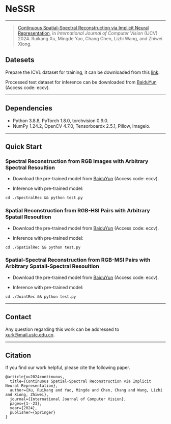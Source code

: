 # NeSSR

****
> [Continuous Spatial-Spectral Reconstruction via Implicit Neural Representation](https://link.springer.com/article/10.1007/s11263-024-02150-3), in *International Journal of Computer Vision* (IJCV) 2024.
> Ruikang Xu, Mingde Yao, Chang Chen, Lizhi Wang, and Zhiwei Xiong. 

## Datesets

Prepare the ICVL dataset for training, it can be downloaded from this [link](https://icvl.cs.bgu.ac.il/hyperspectral/).

Processed test dataset for inference can be downloaded from [BaiduYun](https://pan.baidu.com/s/10ZHsc7-2S5-NzC_BY9HPow?pwd=eccv) (Access code: eccv).  


****

## Dependencies
* Python 3.8.8, PyTorch 1.8.0, torchvision 0.9.0.
* NumPy 1.24.2, OpenCV 4.7.0, Tensorboardx 2.5.1, Pillow, Imageio. 
****

## Quick Start

### Spectral Reconstruction from RGB Images with Arbitrary Spectral Resoultion 

* Download the pre-trained model from [BaiduYun](https://pan.baidu.com/s/10ZHsc7-2S5-NzC_BY9HPow?pwd=eccv) (Access code: eccv).  



* Inference with pre-trained model:
```
cd ./SpectralRec && python test.py
```

### Spatial Reconstruction from RGB-HSI Pairs with Arbitrary Spatail Resoultion 

* Download the pre-trained model from [BaiduYun](https://pan.baidu.com/s/10ZHsc7-2S5-NzC_BY9HPow?pwd=eccv) (Access code: eccv).  

* Inference with pre-trained model:
```
cd ./SpatialRec && python test.py
```

### Spatial-Spectral Reconstruction from RGB-MSI Pairs with Arbitrary Spatail-Spectral Resoultion 

* Download the pre-trained model from [BaiduYun](https://pan.baidu.com/s/10ZHsc7-2S5-NzC_BY9HPow?pwd=eccv) (Access code: eccv).  

* Inference with pre-trained model:
```
cd ./JointRec && python test.py
```

****
## Contact
Any question regarding this work can be addressed to xurk@mail.ustc.edu.cn.

****


## Citation
If you find our work helpful, please cite the following paper.
```
@article{xu2024continuous,
  title={Continuous Spatial-Spectral Reconstruction via Implicit Neural Representation},
  author={Xu, Ruikang and Yao, Mingde and Chen, Chang and Wang, Lizhi and Xiong, Zhiwei},
  journal={International Journal of Computer Vision},
  pages={1--23},
  year={2024},
  publisher={Springer}
}
```
